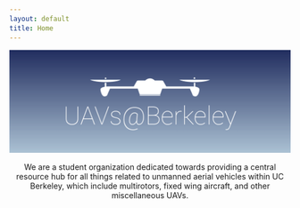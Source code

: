 ```yaml
---
layout: default
title: Home
---
```


<header>

<!-- <h1>This is Phantom, a free, fully responsive site<br />
template designed by <a href="http://html5up.net">HTML5 UP</a>.</h1> -->

<div class="12u$"><span class="image main"><img src="images/background.png" alt="" /></span></div>

<p>We are a student organization dedicated towards providing a central resource hub for all things related to unmanned aerial vehicles within UC Berkeley, which include multirotors, fixed wing aircraft, and other miscellaneous UAVs.</p>
</header>
